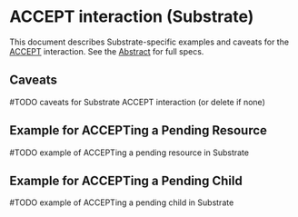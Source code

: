 # ACCEPT interaction (Substrate)

This document describes Substrate-specific examples and caveats for the [ACCEPT](../../abstract/interactions/accept.md) interaction.  See the [Abstract](../../abstract/interactions/accept.md) for full specs.

## Caveats

#TODO caveats for Substrate ACCEPT interaction (or delete if none)

## Example for ACCEPTing a Pending Resource

#TODO example of ACCEPTing a pending resource in Substrate

## Example for ACCEPTing a Pending Child

#TODO example of ACCEPTing a pending child in Substrate

